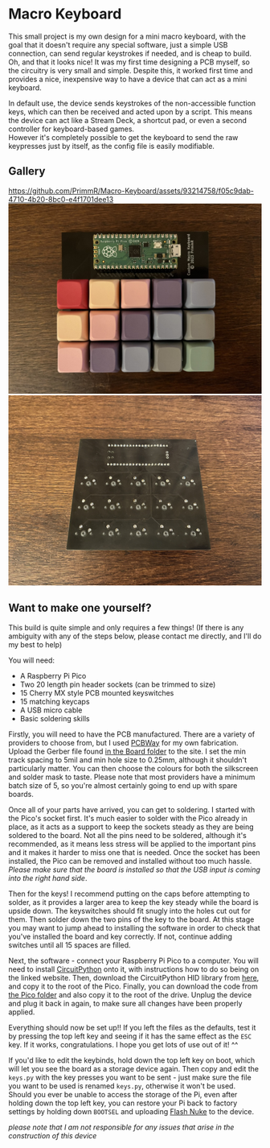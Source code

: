 # Macro Keyboard

This small project is my own design for a mini macro keyboard, with the goal that it doesn't require any special software, just a simple USB connection, can send regular keystrokes if needed, and is cheap to build. Oh, and that it looks nice! It was my first time designing a PCB myself, so the circuitry is very small and simple. Despite this, it worked first time and provides a nice, inexpensive way to have a device that can act as a mini keyboard.

In default use, the device sends keystrokes of the non-accessible function keys, which can then be received and acted upon by a script. This means the device can act like a Stream Deck, a shortcut pad, or even a second controller for keyboard-based games.  
However it's completely possible to get the keyboard to send the raw keypresses just by itself, as the config file is easily modifiable.

## Gallery

https://github.com/PrimmR/Macro-Keyboard/assets/93214758/f05c9dab-4710-4b20-8bc0-e4f1701dee13
![Top](Gallery/Top.jpg)
![Bottom](Gallery/Bottom.jpg)

## Want to make one yourself?
This build is quite simple and only requires a few things! (If there is any ambiguity with any of the steps below, please contact me directly, and I'll do my best to help)

You will need:
- A Raspberry Pi Pico
- Two 20 length pin header sockets (can be trimmed to size)
- 15 Cherry MX style PCB mounted keyswitches
- 15 matching keycaps
- A USB micro cable
- Basic soldering skills 

Firstly, you will need to have the PCB manufactured. There are a variety of providers to choose from, but I used [PCBWay](https://www.pcbway.com/orderonline.aspx) for my own fabrication. Upload the Gerber file found [in the Board folder](Board) to the site. I set the min track spacing to 5mil and min hole size to 0.25mm, although it shouldn't particularly matter. You can then choose the colours for both the silkscreen and solder mask to taste. Please note that most providers have a minimum batch size of 5, so you're almost certainly going to end up with spare boards. 

Once all of your parts have arrived, you can get to soldering. I started with the Pico's socket first. It's much easier to solder with the Pico already in place, as it acts as a support to keep the sockets steady as they are being soldered to the board. Not all the pins need to be soldered, although it's recommended, as it means less stress will be applied to the important pins and it makes it harder to miss one that is needed. Once the socket has been installed, the Pico can be removed and installed without too much hassle. *Please make sure that the board is installed so that the USB input is coming into the right hand side*.

Then for the keys! I recommend putting on the caps before attempting to solder, as it provides a larger area to keep the key steady while the board is upside down. The keyswitches should fit snugly into the holes cut out for them. Then solder down the two pins of the key to the board. At this stage you may want to jump ahead to installing the software in order to check that you've installed the board and key correctly. If not, continue adding switches until all 15 spaces are filled.

Next, the software - connect your Raspberry Pi Pico to a computer. You will need to install [CircuitPython](https://circuitpython.org/downloads) onto it, with instructions how to do so being on the linked website. Then, download the CircuitPython HID library from [here](https://github.com/adafruit/Adafruit_CircuitPython_HID), and copy it to the root of the Pico. Finally, you can download the code from [the Pico folder](Pico) and also copy it to the root of the drive. Unplug the device and plug it back in again, to make sure all changes have been properly applied. 

Everything should now be set up!! If you left the files as the defaults, test it by pressing the top left key and seeing if it has the same effect as the `ESC` key. If it works, congratulations. I hope you get lots of use out of it! ^^

If you'd like to edit the keybinds, hold down the top left key on boot, which will let you see the board as a storage device again. Then copy and edit the `keys.py` with the key presses you want to be sent - just make sure the file you want to be used is renamed `keys.py`, otherwise it won't be used.  
Should you ever be unable to access the storage of the Pi, even after holding down the top left key, you can restore your Pi back to factory settings by holding down `BOOTSEL` and uploading [Flash Nuke](https://github.com/dwelch67/raspberrypi-pico/blob/main/flash_nuke.uf2) to the device.

*please note that I am not responsible for any issues that arise in the construction of this device*
